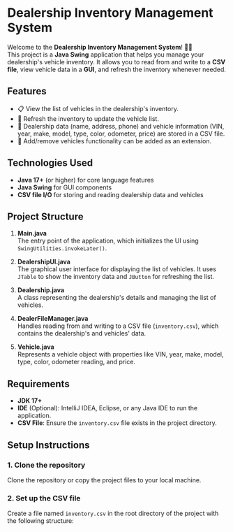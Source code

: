 # Dealership Inventory Management System

Welcome to the **Dealership Inventory Management System**! 🚗💨  
This project is a **Java Swing** application that helps you manage your dealership's vehicle inventory. It allows you to read from and write to a **CSV file**, view vehicle data in a **GUI**, and refresh the inventory whenever needed.

## Features
- 📋 View the list of vehicles in the dealership's inventory.
- 🔄 Refresh the inventory to update the vehicle list.
- 📝 Dealership data (name, address, phone) and vehicle information (VIN, year, make, model, type, color, odometer, price) are stored in a CSV file.
- 🚙 Add/remove vehicles functionality can be added as an extension.

## Technologies Used
- **Java 17+** (or higher) for core language features
- **Java Swing** for GUI components
- **CSV file I/O** for storing and reading dealership data and vehicles

## Project Structure

1. **Main.java**  
   The entry point of the application, which initializes the UI using `SwingUtilities.invokeLater()`.

2. **DealershipUI.java**  
   The graphical user interface for displaying the list of vehicles. It uses `JTable` to show the inventory data and `JButton` for refreshing the list.

3. **Dealership.java**  
   A class representing the dealership's details and managing the list of vehicles.

4. **DealerFileManager.java**  
   Handles reading from and writing to a CSV file (`inventory.csv`), which contains the dealership's and vehicles' data.

5. **Vehicle.java**  
   Represents a vehicle object with properties like VIN, year, make, model, type, color, odometer reading, and price.

## Requirements

- **JDK 17+**
- **IDE** (Optional): IntelliJ IDEA, Eclipse, or any Java IDE to run the application.
- **CSV File**: Ensure the `inventory.csv` file exists in the project directory.

## Setup Instructions

### 1. Clone the repository
Clone the repository or copy the project files to your local machine.

### 2. Set up the CSV file
Create a file named `inventory.csv` in the root directory of the project with the following structure:

